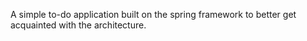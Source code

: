 A simple to-do application built on the spring framework to better get acquainted with the architecture.
